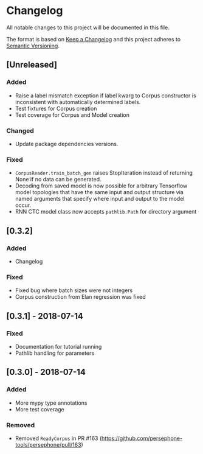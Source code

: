# Changelog
All notable changes to this project will be documented in this file.

The format is based on [Keep a Changelog](http://keepachangelog.com/en/1.0.0/)
and this project adheres to [Semantic Versioning](http://semver.org/spec/v2.0.0.html).

## [Unreleased]

### Added
- Raise a label mismatch exception if label kwarg to Corpus constructor is inconsistent with automatically determined labels.
- Test fixtures for Corpus creation
- Test coverage for Corpus and Model creation

### Changed
- Update package dependencies versions.

### Fixed
- `CorpusReader.train_batch_gen` raises StopIteration instead of returning None if no data can be generated.
- Decoding from saved model is now possible for arbitrary Tensorflow model topologies that have the same input and output structure via named arguments that specify where input and output to the model occur.
- RNN CTC model class now accepts `pathlib.Path` for directory argument

## [0.3.2]

### Added
- Changelog

### Fixed
- Fixed bug where batch sizes were not integers
- Corpus construction from Elan regression was fixed

## [0.3.1] - 2018-07-14

### Fixed
- Documentation for tutorial running
- Pathlib handling for parameters

## [0.3.0] - 2018-07-14

### Added
- More mypy type annotations
- More test coverage

### Removed
- Removed `ReadyCorpus` in PR #163 (https://github.com/persephone-tools/persephone/pull/163)

